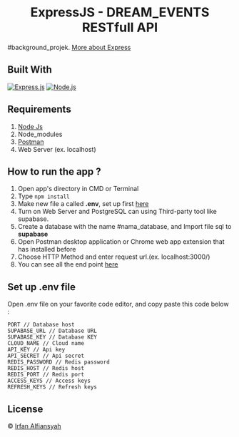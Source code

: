 <h1 align="center">ExpressJS - DREAM_EVENTS RESTfull API</h1>

#background_projek. [More about Express](https://en.wikipedia.org/wiki/Express.js)

## Built With

[![Express.js](https://img.shields.io/badge/Express.js-4.x-orange.svg?style=rounded-square)](https://expressjs.com/en/starter/installing.html)
[![Node.js](https://img.shields.io/badge/Node.js-v.12.13-green.svg?style=rounded-square)](https://nodejs.org/)

## Requirements

1. <a href="https://nodejs.org/en/download/">Node Js</a>
2. Node_modules
3. <a href="https://www.getpostman.com/">Postman</a>
4. Web Server (ex. localhost)

## How to run the app ?

1. Open app's directory in CMD or Terminal
2. Type `npm install`
3. Make new file a called **.env**, set up first [here](#set-up-env-file)
4. Turn on Web Server and PostgreSQL can using Third-party tool like supabase.
5. Create a database with the name #nama_database, and Import file sql to **supabase**
6. Open Postman desktop application or Chrome web app extension that has installed before
7. Choose HTTP Method and enter request url.(ex. localhost:3000/)
8. You can see all the end point [here](https://documenter.getpostman.com/view/20668721/VVBUwm8G)

## Set up .env file

Open .env file on your favorite code editor, and copy paste this code below :

```
PORT // Database host
SUPABASE_URL // Database URL
SUPABASE_KEY // Database KEY
CLOUD_NAME // Cloud name
API_KEY // Api key
API_SECRET // Api secret
REDIS_PASSWORD // Redis password
REDIS_HOST // Redis host
REDIS_PORT // Redis port
ACCESS_KEYS // Access keys
REFRESH_KEYS // Refresh keys
```

## License

© [Irfan Alfiansyah](https://github.com/IrfanAlfiansyah)
